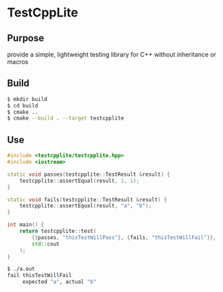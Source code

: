 # TestCppLite

## Purpose
provide a simple, lightweight testing library for C++ without inheritance or macros

## Build
```bash
$ mkdir build
$ cd build
$ cmake ..
$ cmake --build . --target testcpplite
```

## Use
```c++
#include <testcpplite/testcpplite.hpp>
#include <iostream>

static void passes(testcpplite::TestResult &result) {
    testcpplite::assertEqual(result, 1, 1);
}

static void fails(testcpplite::TestResult &result) {
    testcpplite::assertEqual(result, "a", "b");
}

int main() {
    return testcpplite::test(
        {{passes, "thisTestWillPass"}, {fails, "thisTestWillFail"}},
        std::cout
    );
}
```

```bash
$ ./a.out
fail thisTestWillFail
     expected "a", actual "b"
```